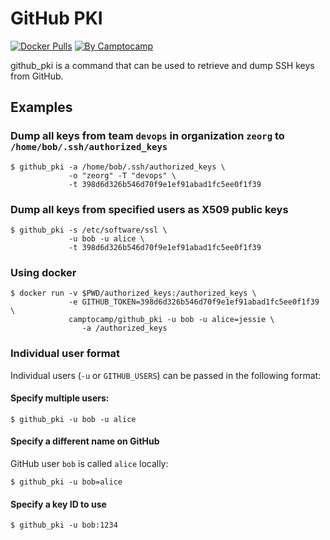 GitHub PKI
==========

[![Docker Pulls](https://img.shields.io/docker/pulls/camptocamp/github_pki.svg)](https://hub.docker.com/r/camptocamp/github_pki/)
[![By Camptocamp](https://img.shields.io/badge/by-camptocamp-fb7047.svg)](http://www.camptocamp.com)


github_pki is a command that can be used to retrieve and dump SSH keys from GitHub.


## Examples

### Dump all keys from team `devops` in organization `zeorg` to `/home/bob/.ssh/authorized_keys`

```shell
$ github_pki -a /home/bob/.ssh/authorized_keys \
             -o "zeorg" -T "devops" \
             -t 398d6d326b546d70f9e1ef91abad1fc5ee0f1f39
```

### Dump all keys from specified users as X509 public keys

```shell
$ github_pki -s /etc/software/ssl \
             -u bob -u alice \
             -t 398d6d326b546d70f9e1ef91abad1fc5ee0f1f39
```

### Using docker

```
$ docker run -v $PWD/authorized_keys:/authorized_keys \
             -e GITHUB_TOKEN=398d6d326b546d70f9e1ef91abad1fc5ee0f1f39 \
             camptocamp/github_pki -u bob -u alice=jessie \
                -a /authorized_keys
```

### Individual user format

Individual users (`-u` or `GITHUB_USERS`) can be passed in the following format:

#### Specify multiple users:

```
$ github_pki -u bob -u alice
```

#### Specify a different name on GitHub

GitHub user `bob` is called `alice` locally:


```
$ github_pki -u bob=alice
```


#### Specify a key ID to use

```
$ github_pki -u bob:1234
```



